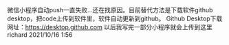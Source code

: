 微信小程序自动push一直失败...还在找原因。目前替代方法是下载软件github desktop，把code上传到软件里，软件自动更新到github。
Github Desktop下载网址：https://desktop.github.com
以后我写完一部分小程序就会上传到这里
richard 2021/10/16 1:56
